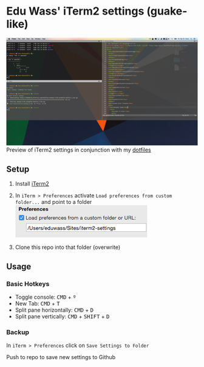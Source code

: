 # Edu Wass' iTerm2 settings (guake-like)

![preview](preview.png)
Preview of iTerm2 settings in conjunction with my [dotfiles](https://github.com/eduwass/dotfiles)

## Setup
1. Install [iTerm2](https://www.iterm2.com/)
2. In `iTerm > Preferences` activate `Load preferences from custom folder...` and point to a folder
![setup](setup.png)

2. Clone this repo into that folder (overwrite)

## Usage
### Basic Hotkeys
* Toggle console: <kbd>CMD</kbd> + <kbd>º</kbd>
* New Tab: <kbd>CMD</kbd> + <kbd>T</kbd>
* Split pane horizontally: <kbd>CMD</kbd> + <kbd>D</kbd>
* Split pane vertically: <kbd>CMD</kbd> + <kbd>SHIFT</kbd> + <kbd>D</kbd>

### Backup
In `iTerm > Preferences` click on `Save Settings to Folder` 

Push to repo to save new settings to Github

